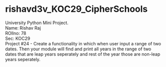 # rishavd3v_KOC29_CipherSchools
University Python Mini Project.     
Name: Rishav Raj  
ROllno: 78  
Sec: KOC29  
Project #24 -
Create a functionality in which when user input a range of two dates. Then your module will find and print all years in the range of two dates that are 
leap years seperately and rest of the year those are non-leap years seperately.
